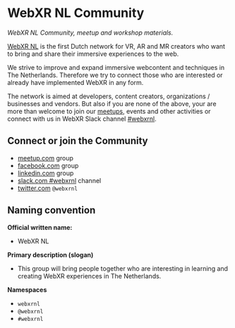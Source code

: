 # WebXR NL Community

*WebXR NL Community, meetup and workshop materials.*

[WebXR NL][webxrnl-site] is the first Dutch network for VR, AR and MR creators who want to bring and share their immersive experiences to the web.

We strive to improve and expand immersive webcontent and techniques in The Netherlands. Therefore we try to connect those who are interested or already have implemented WebXR in any form.

The network is aimed at developers, content creators, organizations / businesses and vendors. But also if you are none of the above, your are more than welcome to join our [meetups][webxrnl-meetup], events and other activities or connect with us in WebXR Slack channel [#webxrnl][webxr-slack].

## Connect or join the Community

- [meetup.com][webxrnl-meetup] group
- [facebook.com][webxrnl-facebook-gr] group
- [linkedin.com][webxrnl-linkedin] group
- [slack.com #webxrnl][webxr-slack] channel
- [twitter.com][webxrnl-twitter] `@webxrnl`

## Naming convention

**Official written name:**  
- WebXR NL

**Primary description (slogan)**
- This group will bring people together who are interesting in learning and creating WebXR experiences in The Netherlands.

**Namespaces**
- `webxrnl`
- `@webxrnl`
- `#webxrnl`

[webxrnl-site]: https://webxrnl.com
[webxrnl-meetup]: https://www.meetup.com/webxrnl/
[webxrnl-facebook-gr]: https://www.facebook.com/groups/webxrnl/?source_id=372164316563903
[webxrnl-linkedin]: https://www.linkedin.com/groups/13561208
[webxrnl-twitter]: https://twitter.com/webxrnl/
[webxr-slack]: https://webvr.rocks/slack
